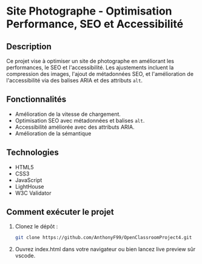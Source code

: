# Site Photographe - Optimisation Performance, SEO et Accessibilité

## Description
Ce projet vise à optimiser un site de photographe en améliorant les performances, le SEO et l'accessibilité. Les ajustements incluent la compression des images, l'ajout de métadonnées SEO, et l'amélioration de l'accessibilité via des balises ARIA et des attributs `alt`.

## Fonctionnalités
- Amélioration de la vitesse de chargement.
- Optimisation SEO avec métadonnées et balises `alt`.
- Accessibilité améliorée avec des attributs ARIA.
- Amélioration de la sémantique

## Technologies
- HTML5
- CSS3
- JavaScript
- LightHouse
- W3C Validator

## Comment exécuter le projet
1. Clonez le dépôt :  
   ```bash
   git clone https://github.com/AnthonyF99/OpenClassroomProject4.git
2. Ouvrez index.html dans votre navigateur ou bien lancez live preview sûr vscode.

